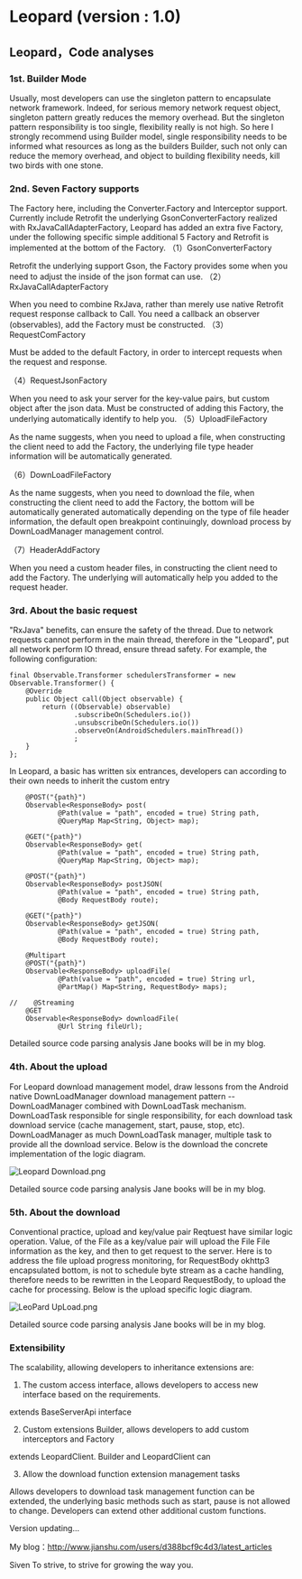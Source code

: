 # Leopard (version : 1.0)

## Leopard，Code analyses
### 1st. Builder Mode

Usually, most developers can use the singleton pattern to encapsulate network framework. Indeed, for serious memory network request object, singleton pattern greatly reduces the memory overhead. But the singleton pattern responsibility is too single, flexibility really is not high. So here I strongly recommend using Builder model, single responsibility needs to be informed what resources as long as the builders Builder, such not only can reduce the memory overhead, and object to building flexibility needs, kill two birds with one stone.

### 2nd. Seven Factory supports

The Factory here, including the Converter.Factory and Interceptor support. Currently include Retrofit the underlying GsonConverterFactory realized with RxJavaCallAdapterFactory, Leopard has added an extra five Factory, under the following specific simple additional 5 Factory and Retrofit is implemented at the bottom of the Factory.
（1）GsonConverterFactory

Retrofit the underlying support Gson, the Factory provides some when you need to adjust the inside of the json format can use.
（2）RxJavaCallAdapterFactory

When you need to combine RxJava, rather than merely use native Retrofit request response callback to Call. You need a callback an observer (observables), add the Factory must be constructed.
（3）RequestComFactory

Must be added to the default Factory, in order to intercept requests when the request and response.

（4）RequestJsonFactory

When you need to ask your server for the key-value pairs, but custom object after the json data. Must be constructed of adding this Factory, the underlying automatically identify to help you.
（5）UploadFileFactory

As the name suggests, when you need to upload a file, when constructing the client need to add the Factory, the underlying file type header information will be automatically generated.

（6）DownLoadFileFactory

As the name suggests, when you need to download the file, when constructing the client need to add the Factory, the bottom will be automatically generated automatically depending on the type of file header information, the default open breakpoint continuingly, download process by DownLoadManager management control.

（7）HeaderAddFactory

When you need a custom header files, in constructing the client need to add the Factory. The underlying will automatically help you added to the request header.


### 3rd. About the basic request
"RxJava" benefits, can ensure the safety of the thread. Due to network requests cannot perform in the main thread, therefore in the "Leopard", put all network perform IO thread, ensure thread safety. For example, the following configuration:
`````
final Observable.Transformer schedulersTransformer = new Observable.Transformer() {
    @Override
    public Object call(Object observable) {
        return ((Observable) observable)
                .subscribeOn(Schedulers.io())
                .unsubscribeOn(Schedulers.io())
                .observeOn(AndroidSchedulers.mainThread())
                ;
    }
};
`````
In Leopard, a basic has written six entrances, developers can according to their own needs to inherit the custom entry

`````
    @POST("{path}")
    Observable<ResponseBody> post(
            @Path(value = "path", encoded = true) String path,
            @QueryMap Map<String, Object> map);

    @GET("{path}")
    Observable<ResponseBody> get(
            @Path(value = "path", encoded = true) String path,
            @QueryMap Map<String, Object> map);

    @POST("{path}")
    Observable<ResponseBody> postJSON(
            @Path(value = "path", encoded = true) String path,
            @Body RequestBody route);

    @GET("{path}")
    Observable<ResponseBody> getJSON(
            @Path(value = "path", encoded = true) String path,
            @Body RequestBody route);

    @Multipart
    @POST("{path}")
    Observable<ResponseBody> uploadFile(
            @Path(value = "path", encoded = true) String url,
            @PartMap() Map<String, RequestBody> maps);

//    @Streaming
    @GET
    Observable<ResponseBody> downloadFile(
            @Url String fileUrl);
`````
Detailed source code parsing analysis Jane books will be in my blog.

### 4th. About the upload
For Leopard download management model, draw lessons from the Android native DownLoadManager download management pattern -- DownLoadManager combined with DownLoadTask mechanism. DownLoadTask responsible for single responsibility, for each download task download service (cache management, start, pause, stop, etc). DownLoadManager as much DownLoadTask manager, multiple task to provide all the download service. Below is the download the concrete implementation of the logic diagram.

![Leopard Download.png](http://upload-images.jianshu.io/upload_images/2516602-cad4ab69949e4cca.png?imageMogr2/auto-orient/strip%7CimageView2/2/w/1240)

Detailed source code parsing analysis Jane books will be in my blog.

### 5th. About the download
Conventional practice, upload and key/value pair Reqtuest have similar logic operation. Value, of the File as a key/value pair will upload the File File information as the key, and then to get request to the server. Here is to address the file upload progress monitoring, for RequestBody okhttp3 encapsulated bottom, is not to schedule byte stream as a cache handling, therefore needs to be rewritten in the Leopard RequestBody, to upload the cache for processing. Below is the upload specific logic diagram.

![LeoPard UpLoad.png](http://upload-images.jianshu.io/upload_images/2516602-829b814ad0a3bd97.png?imageMogr2/auto-orient/strip%7CimageView2/2/w/1240)

Detailed source code parsing analysis Jane books will be in my blog.


### Extensibility
The scalability, allowing developers to inheritance extensions are:

1. The custom access interface, allows developers to access new interface based on the requirements.

extends BaseServerApi interface

2. Custom extensions Builder, allows developers to add custom interceptors and Factory

extends LeopardClient. Builder and LeopardClient can

3. Allow the download function extension management tasks

Allows developers to download task management function can be extended, the underlying basic methods such as start, pause is not allowed to change. Developers can extend other additional custom functions.

Version updating...

My blog：http://www.jianshu.com/users/d388bcf9c4d3/latest_articles

Siven
To strive, to strive for growing the way you.
